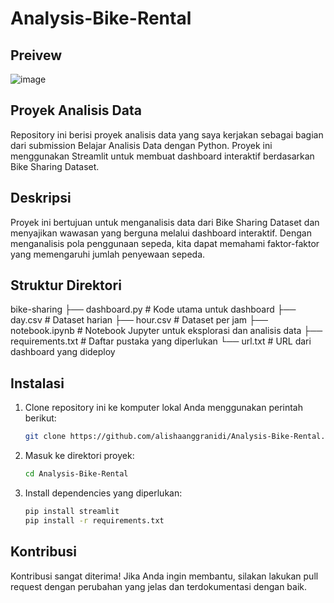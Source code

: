 # Analysis-Bike-Rental
## Preivew 
![image](https://github.com/user-attachments/assets/b355f1bd-7936-49fd-86c0-6fa78069637c)

## Proyek Analisis Data
Repository ini berisi proyek analisis data yang saya kerjakan sebagai bagian dari submission Belajar Analisis Data dengan Python. Proyek ini menggunakan Streamlit untuk membuat dashboard interaktif berdasarkan Bike Sharing Dataset.

## Deskripsi
Proyek ini bertujuan untuk menganalisis data dari Bike Sharing Dataset dan menyajikan wawasan yang berguna melalui dashboard interaktif. Dengan menganalisis pola penggunaan sepeda, kita dapat memahami faktor-faktor yang memengaruhi jumlah penyewaan sepeda.

## Struktur Direktori

bike-sharing
├── dashboard.py    # Kode utama untuk dashboard
├── day.csv         # Dataset harian
├── hour.csv        # Dataset per jam
├── notebook.ipynb  # Notebook Jupyter untuk eksplorasi dan analisis data
├── requirements.txt # Daftar pustaka yang diperlukan
└── url.txt         # URL dari dashboard yang dideploy

## Instalasi
1. Clone repository ini ke komputer lokal Anda menggunakan perintah berikut:
   ```bash
   git clone https://github.com/alishaanggranidi/Analysis-Bike-Rental.git
   ```
2. Masuk ke direktori proyek:
   ```bash
   cd Analysis-Bike-Rental
   ```
3. Install dependencies yang diperlukan:
   ```bash
   pip install streamlit
   pip install -r requirements.txt
   ```
   
## Kontribusi
Kontribusi sangat diterima! Jika Anda ingin membantu, silakan lakukan pull request dengan perubahan yang jelas dan terdokumentasi dengan baik.
